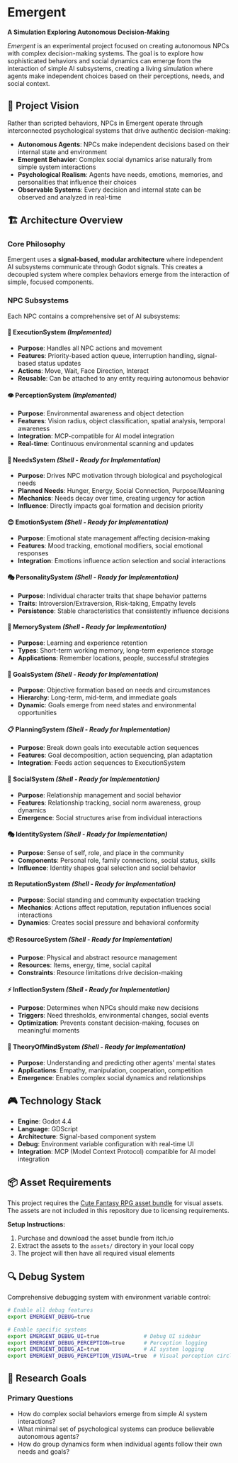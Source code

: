 # Emergent

**A Simulation Exploring Autonomous Decision-Making**

*Emergent* is an experimental project focused on creating autonomous NPCs with complex decision-making systems. The goal is to explore how sophisticated behaviors and social dynamics can emerge from the interaction of simple AI subsystems, creating a living simulation where agents make independent choices based on their perceptions, needs, and social context.

## 🧠 Project Vision

Rather than scripted behaviors, NPCs in Emergent operate through interconnected psychological systems that drive authentic decision-making:

- **Autonomous Agents**: NPCs make independent decisions based on their internal state and environment
- **Emergent Behavior**: Complex social dynamics arise naturally from simple system interactions  
- **Psychological Realism**: Agents have needs, emotions, memories, and personalities that influence their choices
- **Observable Systems**: Every decision and internal state can be observed and analyzed in real-time

## 🏗️ Architecture Overview

### Core Philosophy
Emergent uses a **signal-based, modular architecture** where independent AI subsystems communicate through Godot signals. This creates a decoupled system where complex behaviors emerge from the interaction of simple, focused components.

### NPC Subsystems

Each NPC contains a comprehensive set of AI subsystems:

#### **🎯 ExecutionSystem** *(Implemented)*
- **Purpose**: Handles all NPC actions and movement
- **Features**: Priority-based action queue, interruption handling, signal-based status updates
- **Actions**: Move, Wait, Face Direction, Interact
- **Reusable**: Can be attached to any entity requiring autonomous behavior

#### **👁️ PerceptionSystem** *(Implemented)*
- **Purpose**: Environmental awareness and object detection
- **Features**: Vision radius, object classification, spatial analysis, temporal awareness
- **Integration**: MCP-compatible for AI model integration
- **Real-time**: Continuous environmental scanning and updates

#### **🏃 NeedsSystem** *(Shell - Ready for Implementation)*
- **Purpose**: Drives NPC motivation through biological and psychological needs
- **Planned Needs**: Hunger, Energy, Social Connection, Purpose/Meaning
- **Mechanics**: Needs decay over time, creating urgency for action
- **Influence**: Directly impacts goal formation and decision priority

#### **😊 EmotionSystem** *(Shell - Ready for Implementation)*
- **Purpose**: Emotional state management affecting decision-making
- **Features**: Mood tracking, emotional modifiers, social emotional responses
- **Integration**: Emotions influence action selection and social interactions

#### **🎭 PersonalitySystem** *(Shell - Ready for Implementation)*
- **Purpose**: Individual character traits that shape behavior patterns
- **Traits**: Introversion/Extraversion, Risk-taking, Empathy levels
- **Persistence**: Stable characteristics that consistently influence decisions

#### **🧠 MemorySystem** *(Shell - Ready for Implementation)*
- **Purpose**: Learning and experience retention
- **Types**: Short-term working memory, long-term experience storage
- **Applications**: Remember locations, people, successful strategies

#### **🎯 GoalsSystem** *(Shell - Ready for Implementation)*
- **Purpose**: Objective formation based on needs and circumstances
- **Hierarchy**: Long-term, mid-term, and immediate goals
- **Dynamic**: Goals emerge from need states and environmental opportunities

#### **📋 PlanningSystem** *(Shell - Ready for Implementation)*
- **Purpose**: Break down goals into executable action sequences
- **Features**: Goal decomposition, action sequencing, plan adaptation
- **Integration**: Feeds action sequences to ExecutionSystem

#### **👥 SocialSystem** *(Shell - Ready for Implementation)*
- **Purpose**: Relationship management and social behavior
- **Features**: Relationship tracking, social norm awareness, group dynamics
- **Emergence**: Social structures arise from individual interactions

#### **🎭 IdentitySystem** *(Shell - Ready for Implementation)*
- **Purpose**: Sense of self, role, and place in the community
- **Components**: Personal role, family connections, social status, skills
- **Influence**: Identity shapes goal selection and social behavior

#### **⚖️ ReputationSystem** *(Shell - Ready for Implementation)*
- **Purpose**: Social standing and community expectation tracking
- **Mechanics**: Actions affect reputation, reputation influences social interactions
- **Dynamics**: Creates social pressure and behavioral conformity

#### **📦 ResourceSystem** *(Shell - Ready for Implementation)*
- **Purpose**: Physical and abstract resource management
- **Resources**: Items, energy, time, social capital
- **Constraints**: Resource limitations drive decision-making

#### **⚡ InflectionSystem** *(Shell - Ready for Implementation)*
- **Purpose**: Determines when NPCs should make new decisions
- **Triggers**: Need thresholds, environmental changes, social events
- **Optimization**: Prevents constant decision-making, focuses on meaningful moments

#### **🤔 TheoryOfMindSystem** *(Shell - Ready for Implementation)*
- **Purpose**: Understanding and predicting other agents' mental states
- **Applications**: Empathy, manipulation, cooperation, competition
- **Emergence**: Enables complex social dynamics and relationships

## 🎮 Technology Stack

- **Engine**: Godot 4.4
- **Language**: GDScript
- **Architecture**: Signal-based component system
- **Debug**: Environment variable configuration with real-time UI
- **Integration**: MCP (Model Context Protocol) compatible for AI model integration

## 📦 Asset Requirements

This project requires the [Cute Fantasy RPG asset bundle](https://kenmi-art.itch.io/cute-fantasy-rpg) for visual assets. The assets are not included in this repository due to licensing requirements.

**Setup Instructions:**
1. Purchase and download the asset bundle from itch.io
2. Extract the assets to the `assets/` directory in your local copy
3. The project will then have all required visual elements

## 🔍 Debug System

Comprehensive debugging system with environment variable control:

```bash
# Enable all debug features
export EMERGENT_DEBUG=true

# Enable specific systems
export EMERGENT_DEBUG_UI=true              # Debug UI sidebar
export EMERGENT_DEBUG_PERCEPTION=true      # Perception logging
export EMERGENT_DEBUG_AI=true              # AI system logging
export EMERGENT_DEBUG_PERCEPTION_VISUAL=true  # Visual perception circle
```

## 🎯 Research Goals

### Primary Questions
- How do complex social behaviors emerge from simple AI system interactions?
- What minimal set of psychological systems can produce believable autonomous agents?
- How do group dynamics form when individual agents follow their own needs and goals?

